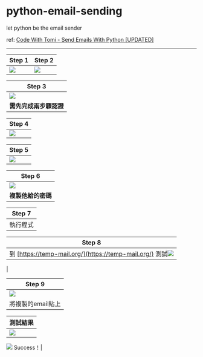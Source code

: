 # python-email-sending
let python be the email sender

ref: [Code With Tomi - Send Emails With Python [UPDATED]](https://www.youtube.com/watch?v=zxFXnLEmnb4&ab_channel=CodeWithTomi)

---

| Step 1 | Step 2 |
| -------- | -------- |
|<img src=https://i.imgur.com/136Fs6b.png >|<img src=https://i.imgur.com/kHodizq.png>|

|Step 3 |
| -------- |
|<img src=https://i.imgur.com/ROzth3q.png>
**需先完成兩步驟認證**|

|Step 4|
|------|
|![](https://i.imgur.com/AGzVNEJ.png)|

|Step 5|
|------|
|![](https://i.imgur.com/oYaGyeg.png)|

|Step 6|
|------|
|![](https://i.imgur.com/7I4bghB.png)
**複製他給的密碼**|

|Step 7|
|------|
|執行程式|

|Step 8|
|------|
|到 [https://temp-mail.org/](https://temp-mail.org/) 測試![](https://i.imgur.com/Lqgx33g.png)
|

|Step 9|
|------|
|![](https://i.imgur.com/WqZDQYI.png)
將複製的email貼上|

|測試結果|
|------|
|![](https://i.imgur.com/tNFOBud.png)
![](https://i.imgur.com/fAsBjgp.png)
Success！|
